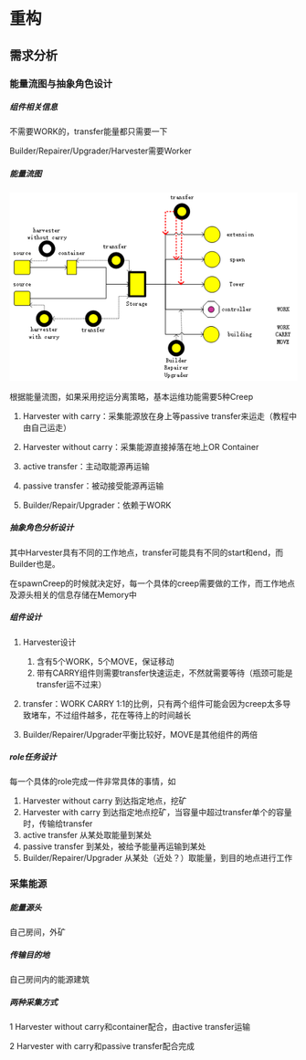

# 重构

## 需求分析

### 能量流图与抽象角色设计

##### 组件相关信息

不需要WORK的，transfer能量都只需要一下

Builder/Repairer/Upgrader/Harvester需要Worker

##### 能量流图

![energy flow diagram](energy%20flow%20diagram.png)

根据能量流图，如果采用挖运分离策略，基本运维功能需要5种Creep

1. Harvester with carry：采集能源放在身上等passive transfer来运走（教程中由自己运走）

2. Harvester without carry：采集能源直接掉落在地上OR Container

3. active transfer：主动取能源再运输

4. passive transfer：被动接受能源再运输

5. Builder/Repair/Upgrader：依赖于WORK

##### 抽象角色分析设计

其中Harvester具有不同的工作地点，transfer可能具有不同的start和end，而Builder也是。

在spawnCreep的时候就决定好，每一个具体的creep需要做的工作，而工作地点及源头相关的信息存储在Memory中

##### 组件设计

1. Harvester设计
   1. 含有5个WORK，5个MOVE，保证移动
   2. 带有CARRY组件则需要transfer快速运走，不然就需要等待（瓶颈可能是transfer运不过来）

2. transfer：WORK CARRY 1:1的比例，只有两个组件可能会因为creep太多导致堵车，不过组件越多，花在等待上的时间越长

3. Builder/Repairer/Upgrader平衡比较好，MOVE是其他组件的两倍

##### role任务设计

每一个具体的role完成一件非常具体的事情，如

1. Harvester without carry 到达指定地点，挖矿
2. Harvester with carry 到达指定地点挖矿，当容量中超过transfer单个的容量时，传输给transfer
3. active transfer 从某处取能量到某处
4. passive transfer 到某处，被给予能量再运输到某处
5. Builder/Repairer/Upgrader 从某处（近处？）取能量，到目的地点进行工作

### 采集能源

##### 能量源头

自己房间，外矿

##### 传输目的地

自己房间内的能源建筑

##### 两种采集方式

1 Harvester without carry和container配合，由active transfer运输

2 Harvester with carry和passive transfer配合完成

